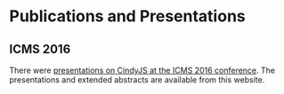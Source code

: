 # Publications and Presentations

## ICMS 2016

There were [presentations on CindyJS at the ICMS 2016 conference](2016-icms/).
The presentations and extended abstracts are available from this website.
